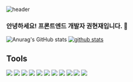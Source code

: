   ![header](https://capsule-render.vercel.app/api?&type=waving&color=99c2ff&height=250&section=header&text=Welcome!&fontSize=70&animation=scaleIn&fontColor=ffffff)
### 안녕하세요! 프론트엔드 개발자 권현재입니다. 👋
![Anurag's GitHub stats](https://github-readme-stats.vercel.app/api?username=kk-jae&theme=blue-green_icons=true)
[![github stats](https://github-readme-stats.vercel.app/api/top-langs/?username=kk-jae&show_icons=true&theme=radical&hide_border=true&title_color=004386&icon_color=004386&layout=compact)](https://github.com/kk-jae)

<h2>Tools</h2>
<span>
<img src="https://img.shields.io/badge/JavaScript-F7DF1E?style=flat-square&logo=javascript&logoColor=white"/>
<img src="https://img.shields.io/badge/React-61DAFB?style=flat-square&logo=react&logoColor=white">
<img src="https://img.shields.io/badge/TypeScript-3178C6?style=flat-square&logo=typescript&logoColor=white">
<img src="https://img.shields.io/badge/ApolloGraphql-311C87?style=flat-square&logo=apollographql&logoColor=white">
<img src="https://img.shields.io/badge/HTML5-E34F26?style=flat-square&logo=html5&logoColor=white">
<img src="https://img.shields.io/badge/CSS3-1572B6?style=flat-square&logo=css3&logoColor=white">
<img src="https://img.shields.io/badge/AmazonAws-232F3E?style=flat-square&logo=amazonaws&logoColor=white">
<img src="https://img.shields.io/badge/NPM-CB3837?style=flat-square&logo=npm&logoColor=white">
<img src="https://img.shields.io/badge/Notion-000000?style=flat-square&logo=notion&logoColor=white">
<img src="https://img.shields.io/badge/Graphql-E10098?style=flat-square&logo=Graphql&logoColor=white">
<img src="https://img.shields.io/badge/Jira-0052CC?style=flat-square&logo=jira&logoColor=white">
</span>

